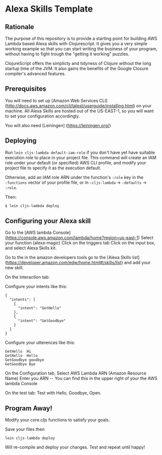# Alexa Skills Template
## Rationale

The purpose of this repository is to provide a starting point for building AWS Lambda based Alexa skills with Clojurescript.  It gives you a very simple working example so that you can start writing the business of your program, without having to fight trough the "getting it working" puzzles.

ClojureScript offers the simplicty and tidyness of Clojure without the long startup time of the JVM.  It also gains the benefits of the Google Closure compiler's advanced features.

## Prerequisites 

You will need to set up [Amazon Web Services CLI] (http://docs.aws.amazon.com/cli/latest/userguide/installing.html) on your machine.   All Alexa Skills are hosted out of the US-EAST-1, so you will want to set your configuration accordingly.

You will also need [Leiningen] (https://leiningen.org/)

## Deploying

Run `lein cljs-lambda default-iam-role` if you don't have yet have suitable
execution role to place in your project file.  This command will create an IAM
role under your default (or specified) AWS CLI profile, and modify your project
file to specify it as the execution default.

Otherwise, add an IAM role ARN under the function's `:role` key in the
`:functions` vector of your profile file, or in `:cljs-lambda` -> `:defaults` ->
`:role`.

Then:

```sh
$ lein cljs-lambda deploy
```

## Configuring your Alexa skill

Go to the [AWS lambda Console] (https://console.aws.amazon.com/lambda/home?region=us-east-1)
Select your function  (alexa-magic)
Click on the triggers tab
Click on the input box, and select Alexa Skills kit.

Go to the in the amazon developers tools go to the [Alexa Skills list] (https://developer.amazon.com/edw/home.html#/skills/list) and add your new skill.  

On the Interaction tab:

Configure your intents like this:
```
{
  "intents": [
    {
      "intent": "GetHello"
    },
    {
      "intent": "GetGoodbye"
    }
  ]
}
```

Configure your utterences like this:

```
GetHello  Hi
GetHello  Hello
GetGoodbye goodbye
GetGoodbye Bye 
```

On the Configuration tab, 
Select AWS Lambda ARN (Amazon Resource Name)
Enter you ARN --  You can find this in the upper right of your the AWS lambda Console

On the test tab:
Test with Hello, Goodbye,  Open.  

## Program Away!
Modify your core.cljs functions to satisfy your goals.  

Save your files then 

```
lein cljs-lambda deploy
```
Will re-compile and deploy your changes.   Test and repeat until happy!


